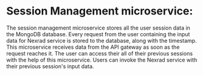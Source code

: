 # Session Management microservice:    

The session management microservice stores all the user session data in the MongoDB database. Every request from the user containing the input data for Nexrad service is stored to the database, along with the timestamp. This microservice receives data from the API gateway as soon as the request reaches it. The user can access their all of their previous sessions with the help of this microservice. Users can invoke the Nexrad service with their previous session's input data. 
